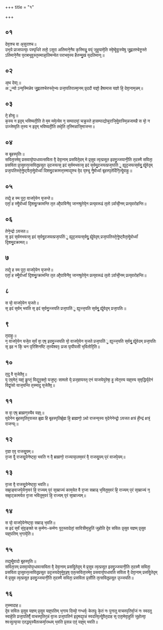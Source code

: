 +++
title = "१"

+++
## ०१
देवा᳘श्च वा अ᳘सुराश्च॥  
उभ᳘ये प्राजापत्याः᳘ पस्पृधिरे ततो᳘ ऽसुरा अतिमाने᳘नैव क᳘स्मिन्नु᳘ वयं᳘ जुहुयामे᳘ति स्वे᳘ष्वेॗवाॗस्येषु जु᳘ह्वतश्चेरुॗस्ते ऽतिमाने᳘नैव प᳘राबभूवुस्त᳘स्मान्ना᳘तिमन्येत पराभव᳘स्य हैतन्मु᳘खं य᳘दतिमानः᳟॥  
## ०२
अ᳘थ देवाः᳟॥  
अॗन्यो ऽन्य᳘स्मिन्नेव जु᳘ह्वतश्चेरुस्ते᳘भ्यः प्रजा᳘पतिरात्मा᳘नम् प्र᳘ददौ यज्ञो᳘ हैषामास यज्ञो हि᳘ देवा᳘नाम᳘न्नम्॥  
## ०३
ते᳘ होचुः॥  
क᳘स्य न इद᳘म् भविष्यती᳘ति ते म᳘म ममे᳘त्येव न᳘ सम्पादयां᳘ चक्रुस्ते हा᳘सम्पाद्योचुराजि᳘मेॗवास्मि᳘न्नजामहै स यो᳘ न उज्जेष्य᳘ति त᳘स्य न इद᳘म् भविष्यती᳘ति तथे᳘ति त᳘स्मिन्नाजि᳘माजन्त॥  
## ०४
स बृ᳘हस्प᳘तिः॥  
सविता᳘रमेव᳘ प्रसवायो᳘पाधावत्सविता वै᳘ देवा᳘नाम् प्रसविते᳘दम् मे प्र᳘सुव त्व᳘त्प्रसूत इदमु᳘ज्जयानी᳘ति त᳘दस्मै सविता᳘ प्रसविता प्रा᳘सुवत्त᳘त्सवितृ᳘प्रसूत उ᳘दजयत्स᳘ इदं स᳘र्वमभवत्स᳘ इदं स᳘र्वमु᳘दजयत्प्रजा᳘पतिंॗ ह्युद᳘जयत्स᳘र्वमुॗ ह्येॗवेद᳘म् प्रजा᳘पतिस्ते᳘नेॗष्ट्वैता᳘मेॗवोर्ध्वां दिशमु᳘दक्रामत्त᳘स्माद्य᳘श्च वे᳘द य᳘श्चॗ नैॗषोर्ध्वा बृ᳘हस्प᳘तेर्दिगि᳘त्येॗवाहुः॥  
## ०५
तद्ये᳘ ह स्म पुरा᳘ वाजपे᳘येन य᳘जन्ते॥  
एतां᳘ ह स्मैॗवोर्ध्वा दि᳘शमु᳘त्क्रामन्ति त᳘त औ᳘पाविनैव᳘ जानश्रुतेये᳘न प्रत्य᳘वरूढं त᳘तो ऽर्वाची᳘नम् प्रत्य᳘वरोहन्ति॥  
## ०६
तेने᳘न्द्रो ऽयजत॥  
स᳘ इदं स᳘र्वमभवत्स᳘ इदं स᳘र्वमु᳘दजयत्प्रजा᳘पतिंॗ ह्युद᳘जयत्स᳘र्वमुॗ ह्येॗवेद᳘म् प्रजा᳘पतिस्ते᳘नेॗष्ट्वैता᳘मेॗवोर्ध्वां दि᳘शमु᳘दक्रामत्॥  
## ७
तद्ये᳘ ह स्म पुरा᳘ वाजपे᳘येन य᳘जन्ते॥  
एतां᳘ ह स्मैॗवोर्ध्वां दि᳘शमु᳘त्क्रामन्ति त᳘त औ᳘पाविनैव᳘ जानश्रुतेये᳘न प्रत्य᳘वरूढं त᳘तो ऽर्वाची᳘नम् प्रत्य᳘वरोहन्ति॥  
## ८
स यो᳘ वाजपे᳘येन य᳘जते॥  
स᳘ इदं स᳘र्वम् भवति स᳘ इदं स᳘र्वमु᳘ज्जयति प्रजा᳘पतिंॗ ह्युज्ज᳘यति स᳘र्वमुॗ ह्येॗवेद᳘म् प्रजा᳘पतिः॥  
## ९
त᳘दाहुः॥  
न᳘ वाजपे᳘येन यजे᳘त स᳘र्वं वा᳘ एष᳘ इदमु᳘ज्जयति यो᳘ वाजपे᳘येन य᳘जते प्रजा᳘पतिंॗ ह्युज्ज᳘यति स᳘र्वमुॗ ह्येॗवेदम् प्रजा᳘पतिः स᳘ इह न किं᳘ चन प᳘रिशिनष्टि त᳘स्येश्वरः᳘ प्रजा पा᳘पीयसी भ᳘वितोरि᳘ति॥  
## १०
त᳘दु वै य᳘जेतैव᳟॥  
य᳘ एव᳘मेतं᳘ यज्ञं᳘ कॢप्तं᳘ विद्यु᳘रृक्तो᳘ यजुष्टः᳘ सामतो ये᳘ प्रज᳘ज्ञयस्त᳘ एनं याजयेयुरेषा᳘ हॗ त्वेत᳘स्य यज्ञ᳘स्य स᳘मृद्धिर्य᳘देनं विद्वां᳘सो याज᳘यन्ति त᳘स्मादु य᳘जेतैव᳟॥  
## ११
स वा᳘ एष᳘ ब्राह्मण᳘स्यैव यज्ञः᳟॥  
य᳘देनेन बृ᳘हस्प᳘तिर᳘यजत ब्र᳘ह्म हि बृ᳘हस्प᳘तिर्ब्र᳘ह्म हि᳘ ब्राह्मणो᳘ ऽथो राजन्य᳘स्य य᳘देनेनेन्द्रो᳘ ऽयजत क्षत्रं ही᳘न्द्रं क्षत्रं᳘ राजन्यः᳟॥  
## १२
रा᳘ज्ञ एव᳘ राजसू᳘यम्॥  
रा᳘जा वैॗ राजसू᳘येनेष्ट्वा᳘ भवति न वै᳘ ब्राह्मणो᳘ राज्याया᳘लम᳘वरं वै᳘ राजसू᳘यम् प᳘रं वाजपे᳘यम्॥  
## १३
रा᳘जा वै᳘ राजसू᳘येनेष्ट्वा᳘ भवति॥  
सम्रा᳘ङ्वाजपे᳘येना᳘वरं हि᳘ राज्यम् प᳘रं सा᳘म्राज्यं काम᳘येत वै रा᳘जा सम्राड् भ᳘वितुम᳘वरं हि᳘ राज्यम् प᳘रं सा᳘म्राज्यं न᳘ सम्रा᳘ट्कामयेत रा᳘जा भवितुम᳘वरं हि᳘ राज्यम् प᳘रं सा᳘म्राज्यम्॥  
## १४
स यो᳘ वाजपे᳘येनेष्ट्वा᳘ सम्राड् भ᳘वति॥  
स इदं स᳘र्वं सं᳘वृङ्क्ते स क᳘र्मणः-कर्मणः पुर᳘स्तादेतां᳘ सावित्रीमा᳘हुतिं जुहोति दे᳘व सवितः प्र᳘सुव यज्ञम् प्र᳘सुव यज्ञ᳘पतिम् भ᳘गाये᳘ति॥  
## १५
तद्य᳘थैॗवादो बृ᳘हस्प᳘तिः॥  
सविता᳘रम् प्रसवा᳘योपा᳘धावत्सविता वै᳘ देवा᳘नाम् प्रसविॗतेद᳘म् मे प्र᳘सुव त्व᳘त्प्रसूत इदमु᳘ज्जयानी᳘ति त᳘दस्मै सविता᳘ प्रसविता प्रा᳘सुवत्त᳘त्सवितृ᳘प्रसूत उद᳘जयदेव᳘मेॗव᳘इष᳘ एत᳘त्सविता᳘रमेव᳘ प्रसवायो᳘पधावति सविता वै᳘ देवा᳘नाम् प्रसविॗतेद᳘म् मे प्र᳘सुव त्व᳘त्प्रसूत इदमु᳘ज्जयानी᳘ति त᳘दस्मै सविता᳘ प्रसविता प्र᳘सौति त᳘त्सवितृ᳘प्रसूत उ᳘ज्जयति॥  
## १६
त᳘स्मादाह॥  
दे᳘व सवितः प्र᳘सुव यज्ञम् प्र᳘सुव यज्ञ᳘पतिम् भ᳘गाय दिव्यो᳘ गन्धर्वः᳘ केतपूः के᳘तं नः पुनातु वाचस्प᳘तिर्वा᳘जं नः स्वदतु स्वाहे᳘ति प्रजा᳘पतिर्वै᳘ वाचस्प᳘तिर᳘न्नं वा᳘जः प्रजा᳘पतिर्न इद᳘मद्या᳘न्नं स्वदत्वि᳘त्येॗवैत᳘दाह स᳘ एता᳘मेवा᳘हुतिं जुहोत्या᳘ श्वःसुत्या᳘या एतद्ध्य᳘स्यैतत्कर्मा᳘रब्धम् भ᳘वति प्र᳘सन्न एतं᳘ यज्ञ᳘म् भवति॥  